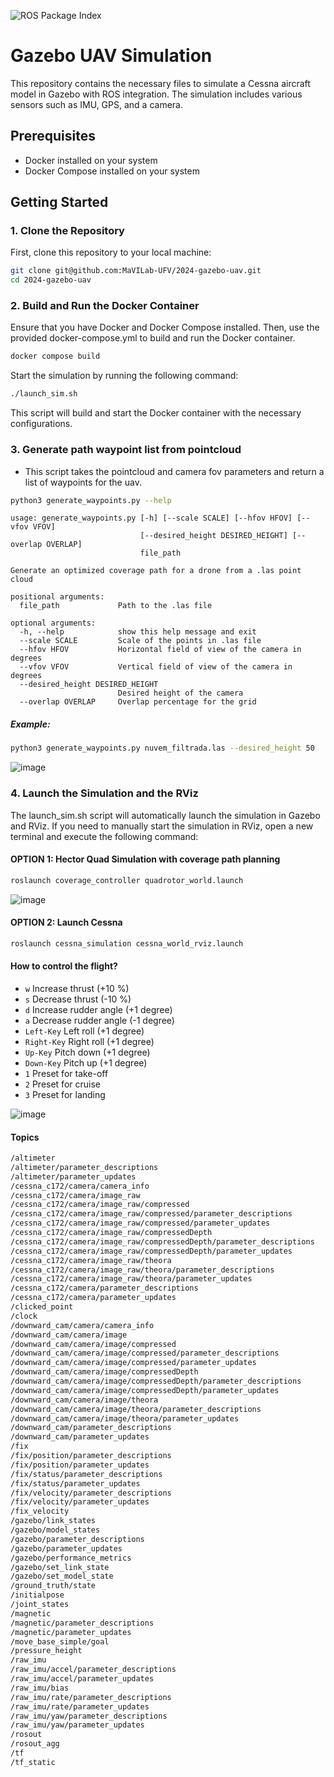 ![ROS Package Index](https://img.shields.io/ros/v/noetic/ros)
# Gazebo UAV Simulation

This repository contains the necessary files to simulate a Cessna aircraft model in Gazebo with ROS integration. The simulation includes various sensors such as IMU, GPS, and a camera.

## Prerequisites

- Docker installed on your system
- Docker Compose installed on your system

## Getting Started

### 1. Clone the Repository

First, clone this repository to your local machine:

```bash
git clone git@github.com:MaVILab-UFV/2024-gazebo-uav.git
cd 2024-gazebo-uav
```

### 2. Build and Run the Docker Container
Ensure that you have Docker and Docker Compose installed. Then, use the provided docker-compose.yml to build and run the Docker container.

```bash
docker compose build
```

Start the simulation by running the following command:

```bash
./launch_sim.sh
```
This script will build and start the Docker container with the necessary configurations.

### 3. Generate path waypoint list from pointcloud
- This script takes the pointcloud and camera fov parameters and return a list of waypoints for the uav.
```sh
python3 generate_waypoints.py --help
```
```
usage: generate_waypoints.py [-h] [--scale SCALE] [--hfov HFOV] [--vfov VFOV]
                             [--desired_height DESIRED_HEIGHT] [--overlap OVERLAP]
                             file_path

Generate an optimized coverage path for a drone from a .las point cloud

positional arguments:
  file_path             Path to the .las file

optional arguments:
  -h, --help            show this help message and exit
  --scale SCALE         Scale of the points in .las file
  --hfov HFOV           Horizontal field of view of the camera in degrees
  --vfov VFOV           Vertical field of view of the camera in degrees
  --desired_height DESIRED_HEIGHT
                        Desired height of the camera
  --overlap OVERLAP     Overlap percentage for the grid
```
##### Example:
```sh
python3 generate_waypoints.py nuvem_filtrada.las --desired_height 50
```
![image](https://github.com/MaVILab-UFV/2024-gazebo-uav/assets/14208261/2baf9edd-3c13-4860-8b00-8ec67ab31402)

### 4. Launch the Simulation and the RViz
The launch_sim.sh script will automatically launch the simulation in Gazebo and RViz. If you need to manually start the simulation in RViz, open a new terminal and execute the following command:

#### OPTION 1: Hector Quad Simulation with coverage path planning

```sh
roslaunch coverage_controller quadrotor_world.launch
```

![image](https://github.com/MaVILab-UFV/2024-gazebo-uav/assets/14208261/e0dccd7a-3b7c-4d22-99c5-036ac023878e)

#### OPTION 2: Launch Cessna
```bash
roslaunch cessna_simulation cessna_world_rviz.launch
```
#### How to control the flight?
- ```w``` Increase thrust (+10 %)
- ```s``` Decrease thrust (-10 %)
- ```d``` Increase rudder angle (+1 degree)
- ```a``` Decrease rudder angle (-1 degree)
- ```Left-Key``` Left roll (+1 degree)
- ```Right-Key``` Right roll (+1 degree)
- ```Up-Key``` Pitch down (+1 degree)
- ```Down-Key``` Pitch up (+1 degree)
- ```1``` Preset for take-off
- ```2``` Preset for cruise
- ```3``` Preset for landing

![image](https://github.com/MaVILab-UFV/2024-gazebo-uav/assets/14208261/dc06d41f-cb5a-4d70-9317-0bfcd597acbb)

#### Topics
```bash
/altimeter
/altimeter/parameter_descriptions
/altimeter/parameter_updates
/cessna_c172/camera/camera_info
/cessna_c172/camera/image_raw
/cessna_c172/camera/image_raw/compressed
/cessna_c172/camera/image_raw/compressed/parameter_descriptions
/cessna_c172/camera/image_raw/compressed/parameter_updates
/cessna_c172/camera/image_raw/compressedDepth
/cessna_c172/camera/image_raw/compressedDepth/parameter_descriptions
/cessna_c172/camera/image_raw/compressedDepth/parameter_updates
/cessna_c172/camera/image_raw/theora
/cessna_c172/camera/image_raw/theora/parameter_descriptions
/cessna_c172/camera/image_raw/theora/parameter_updates
/cessna_c172/camera/parameter_descriptions
/cessna_c172/camera/parameter_updates
/clicked_point
/clock
/downward_cam/camera/camera_info
/downward_cam/camera/image
/downward_cam/camera/image/compressed
/downward_cam/camera/image/compressed/parameter_descriptions
/downward_cam/camera/image/compressed/parameter_updates
/downward_cam/camera/image/compressedDepth
/downward_cam/camera/image/compressedDepth/parameter_descriptions
/downward_cam/camera/image/compressedDepth/parameter_updates
/downward_cam/camera/image/theora
/downward_cam/camera/image/theora/parameter_descriptions
/downward_cam/camera/image/theora/parameter_updates
/downward_cam/parameter_descriptions
/downward_cam/parameter_updates
/fix
/fix/position/parameter_descriptions
/fix/position/parameter_updates
/fix/status/parameter_descriptions
/fix/status/parameter_updates
/fix/velocity/parameter_descriptions
/fix/velocity/parameter_updates
/fix_velocity
/gazebo/link_states
/gazebo/model_states
/gazebo/parameter_descriptions
/gazebo/parameter_updates
/gazebo/performance_metrics
/gazebo/set_link_state
/gazebo/set_model_state
/ground_truth/state
/initialpose
/joint_states
/magnetic
/magnetic/parameter_descriptions
/magnetic/parameter_updates
/move_base_simple/goal
/pressure_height
/raw_imu
/raw_imu/accel/parameter_descriptions
/raw_imu/accel/parameter_updates
/raw_imu/bias
/raw_imu/rate/parameter_descriptions
/raw_imu/rate/parameter_updates
/raw_imu/yaw/parameter_descriptions
/raw_imu/yaw/parameter_updates
/rosout
/rosout_agg
/tf
/tf_static
```


